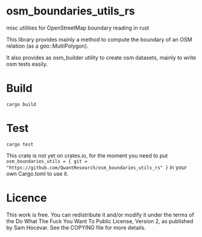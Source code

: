# osm_boundaries_utils_rs
misc utilities for OpenStreetMap boundary reading in rust

This library provides mainly a method to compute the boundary of an OSM relation (as a geo::MultiPolygon).

It also provides as osm_builder utility to create osm datasets, mainly to write osm tests easily.

# Build

`cargo build`

# Test

`cargo test`

This crate is not yet on crates.io, for the moment you need to put 
`osm_boundaries_utils = { git = "https://github.com/QwantResearch/osm_boundaries_utils_rs" }`
in your own Cargo.toml to use it.

# Licence
This work is free. You can redistribute it and/or modify it under the terms of the Do What The Fuck You Want To Public License, Version 2, as published by Sam Hocevar. See the COPYING file for more details.
